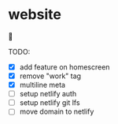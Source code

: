 # website
🐛

TODO:
- [x] add feature on homescreen
- [x] remove "work" tag
- [x] multiline meta
- [ ] setup netlify auth
- [ ] setup netlify git lfs
- [ ] move domain to netlify
